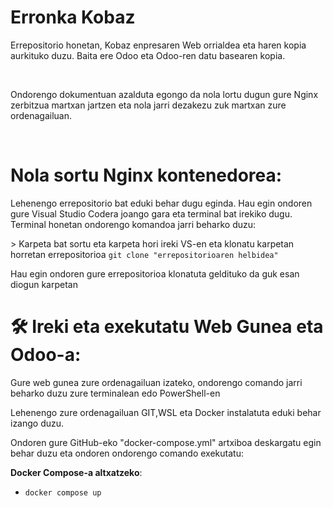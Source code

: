 # Erronka Kobaz
<p>Errepositorio honetan, Kobaz enpresaren Web orrialdea eta haren kopia aurkituko duzu. Baita ere Odoo eta Odoo-ren datu basearen kopia.</p>
<br>
<p>Ondorengo dokumentuan azalduta egongo da nola lortu dugun gure Nginx zerbitzua martxan jartzen eta nola jarri dezakezu zuk martxan zure ordenagailuan.</p>
<br>

# Nola sortu Nginx kontenedorea:
<p>Lehenengo errepositorio bat eduki behar dugu eginda. Hau egin ondoren gure Visual Studio Codera joango gara eta terminal bat irekiko dugu. Terminal honetan ondorengo komandoa jarri beharko duzu:</p>
> Karpeta bat sortu eta karpeta hori ireki VS-en eta klonatu karpetan horretan errepositorioa
<code>git clone "errepositorioaren helbidea"</code>
<p>Hau egin ondoren gure errepositorioa klonatuta geldituko da guk esan diogun karpetan</p>


# 🛠️ Ireki eta exekutatu Web Gunea eta Odoo-a:
<p>Gure web gunea zure ordenagailuan izateko, ondorengo comando jarri beharko duzu zure terminalean edo PowerShell-en</p>
<p>Lehenengo zure ordenagailuan GIT,WSL eta Docker instalatuta eduki behar izango duzu.</p>
<p>Ondoren gure GitHub-eko "docker-compose.yml" artxiboa deskargatu egin behar duzu eta ondoren ondorengo comando exekutatu:</p>

**Docker Compose-a altxatzeko**:
- <code>docker compose up</code>
